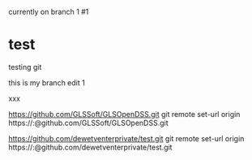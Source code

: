 currently on branch 1
#1

# test
testing git

this is my branch edit 1

xxx

https://github.com/GLSSoft/GLSOpenDSS.git
git remote set-url origin https://<username>:<password>@github.com/GLSSoft/GLSOpenDSS.git

https://github.com/dewetventerprivate/test.git
git remote set-url origin https://<username>:<password>@github.com/dewetventerprivate/test.git